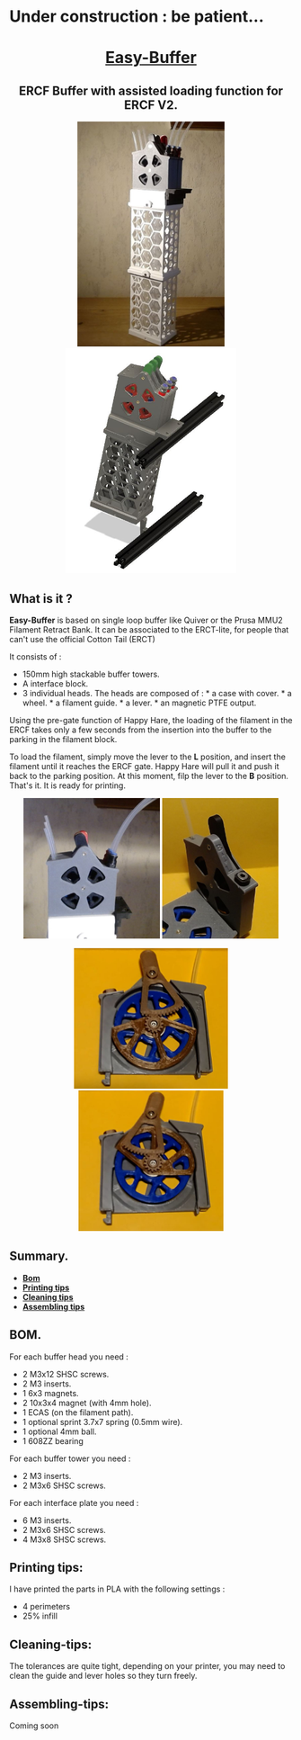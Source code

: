 # Under construction : be patient...



<h1 align="center"><ins>Easy-Buffer</ins></h1>

<H2 align="center">ERCF Buffer with assisted loading function for ERCF V2.</H1>

<p align=center><img src="Images/EB-full.JPG" height="400" alt=""><img src="Images/EB-3D-full.JPG" height="400" alt=""></P>

## What is it ?

**Easy-Buffer** is based on single loop buffer like Quiver or the Prusa MMU2 Filament Retract Bank. It can be associated to the ERCT-lite, for people that can't use the official Cotton Tail (ERCT)

It consists of :
  * 150mm high stackable buffer towers.
  * A interface block.
  * 3 individual heads.
        The heads are composed of :
        * a case with cover.
        * a wheel.
        * a filament guide.
        * a lever.
        * an magnetic PTFE output.

Using the pre-gate function of Happy Hare, the loading of the filament in the ERCF takes only a few seconds from the insertion into the buffer to the parking in the filament block.

To load the filament, simply move the lever to the **L** position, and insert the filament until it reaches the ERCF gate. Happy Hare will pull it and push it back to the parking position. At this moment, filp the lever to the **B** position. That's it. It is ready for printing.
  


<p align=center><img src="Images/EB-head-side.JPG" height="250" alt="">  <img src="Images/EB-B-L.JPG" height="250" alt=""></p>
<p align=center><img src="Images/EB-load.JPG" height="250" alt="">  <img src="Images/EB-buffer.JPG" height="250" alt=""></p>



## Summary.
* **[Bom](#bom)**
* **[Printing tips](#printing-tips)**   
* **[Cleaning tips](#cleaning-tips)**
* **[Assembling tips](#assembling-tips)**

## BOM.
For each buffer head you need :  
   * 2 M3x12 SHSC screws. 
   * 2 M3 inserts.
   * 1 6x3 magnets.
   * 2 10x3x4 magnet (with 4mm hole).
   * 1 ECAS (on the filament path).
   * 1 optional sprint 3.7x7 spring (0.5mm wire). 
   * 1 optional 4mm ball.
   * 1 608ZZ bearing

For each buffer tower you need :
   * 2 M3 inserts.
   * 2 M3x6 SHSC screws. 

For each interface plate you need :
   * 6 M3 inserts.
   * 2 M3x6 SHSC screws. 
   * 4 M3x8 SHSC screws.

## **Printing tips:**
   I have printed the parts in PLA with the following settings :
   * 4 perimeters
   * 25% infill
     
## **Cleaning-tips:**
   The tolerances are quite tight, depending on your printer, you may need to clean the guide and lever holes so they turn freely.

## **Assembling-tips:**
   Coming soon
